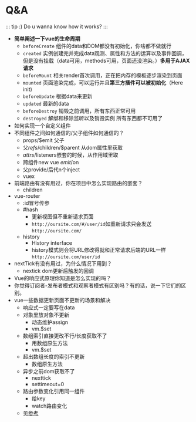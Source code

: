 
# Q&A

::: tip :)
Do u wanna know how it works?
:::

- **简单阐述一下vue的生命周期**  
    - `beforeCreate` 组件的data和DOM都没有初始化，你啥都不做就行
    - `created` 实例创建完并完成data观测、属性和方法的运算以及事件回调，但是没有挂载（data可用，methods可用，页面还没渲染。）**多用于AJAX请求**
    - `beforeMount` 相关render首次调用，正在把内存的模板逐步渲染到页面
    - `mounted` 页面渲染完成，可以运行并且**第三方插件可以被初始化**（Here init)
    - `beforeUpdate` 根据data来更新
    - `updated` 最新的data
    - `beforeDestroy` 销毁之前调用，所有东西正常可用
    - `destroyed` 解绑和移除监听以及销毁实例 所有东西都不可用了
- 如何实现一个自定义组件
- 不同组件之间如何通信的/父子组件如何通信的？
    - props/$emit 父子
    - 父$refs/$children/$parent 从dom属性里获取
    - $attrs/$listeners嵌套的时候，从作用域里取
    - 跨组件new vue $emit/$on
    - 父provide/后代n个inject
    - vuex
- 前端路由有没有用过，你在项目中怎么实现路由的嵌套？
    - children
- vue-router
    - :id冒号传参
    - #hash
        - 更新视图但不重新请求页面
        - `http://oursite.com/#/user/id`如重新请求只会发送`http://oursite.com/`
    - history
        - History interface
        - history模式则会将URL修改得就和正常请求后端的URL一样 `http://oursite.com/user/id`
- nextTick有没有用过，为什么情况下用到？
    - nextick dom更新后触发的回调
- Vue的响应式原理你知道是怎么实现的吗？
- 你觉得订阅者-发布者模式和观察者模式有区别吗？有的话，说一下它们的区别。
- vue一些数据更新页面不更新的场景和解决
    - 响应式一定要写在data
    - 对象里放对象不更新
        - 动态维护assign
        - vm.$set
    - 数组索引直接更改不行/长度获取不了
        - 用数组原生方法  
        - vm.$set
    - 超出数组长度的索引不更新
        - 数组原生方法
    - 异步之前dom获取不了
        - nexttick
        - settimeout=0
    - 路由参数变化引用同一组件
        - 给key
        - watch路由变化
    - 见[参考](https://www.cnblogs.com/houxianzhou/p/13645294.html)
    
